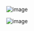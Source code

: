 ![image](https://github.com/PsykoDev/LibDumper/assets/45910905/3c814740-dd08-46ea-85f8-003b654a8ac5)

![image](https://github.com/PsykoDev/LibDumper/assets/45910905/852e1018-9b9f-4863-a54b-7b835aa6ec3c)
